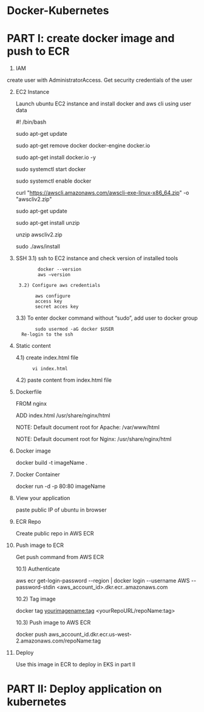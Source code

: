 # Docker-Kubernetes
# PART I: create docker image and push to ECR

1) IAM

create user with AdministratorAccess. Get security credentials of the user

2) EC2 Instance

   Launch ubuntu EC2 instance and install docker and aws cli using user data
	
	#! /bin/bash
	
	sudo apt-get update
	
	sudo apt-get remove docker docker-engine docker.io
	
	sudo apt-get install docker.io -y
	
	sudo systemctl start docker
	
	sudo systemctl enable docker
	
	curl "https://awscli.amazonaws.com/awscli-exe-linux-x86_64.zip" -o "awscliv2.zip"
	
	sudo apt-get update
	
	sudo apt-get install unzip
	
	unzip awscliv2.zip
	
	sudo ./aws/install
  
3) SSH
    	3.1) ssh to EC2 instance and check version of installed tools
    	
	           docker --version
	           aws –version
            
    	3.2) Configure aws credentials
    	
	          aws configure
	          access key
	          secret acces key
  
	3.3) To enter docker command without “sudo”, add user to docker group
	
	          sudo usermod -aG docker $USER
	     Re-login to the ssh
  
4) Static content

      4.1) create index.html file
      
	         vi index.html
		    
      4.2) paste content from index.html file
      
5) Dockerfile

	FROM nginx
	
	ADD index.html /usr/share/nginx/html

   NOTE: Default document root for Apache: /var/www/html

   NOTE: Default document root for Nginx: /usr/share/nginx/html

6) Docker image

     docker build -t imageName . 

7) Docker Container

    docker run -d -p 80:80 imageName

8) View your application

     paste public IP of ubuntu in browser
      
9) ECR Repo

   Create public repo in AWS ECR

10) Push image to ECR

	Get push command from AWS ECR
	
	10.1) Authenticate

	aws ecr get-login-password --region <yourRegion> | docker login --username AWS --password-stdin <aws_account_id>.dkr.ecr.<yourRegion>.amazonaws.com
	
	10.2) Tag image
	
	docker tag <yourimagename:tag> <yourRepoURL/repoName:tag>
	
	10.3) Push image to AWS ECR
	
	docker push aws_account_id.dkr.ecr.us-west-2.amazonaws.com/repoName:tag

11) Deploy
	
    Use this image in ECR to deploy in EKS in part II 
	
# PART II: Deploy application on kubernetes


